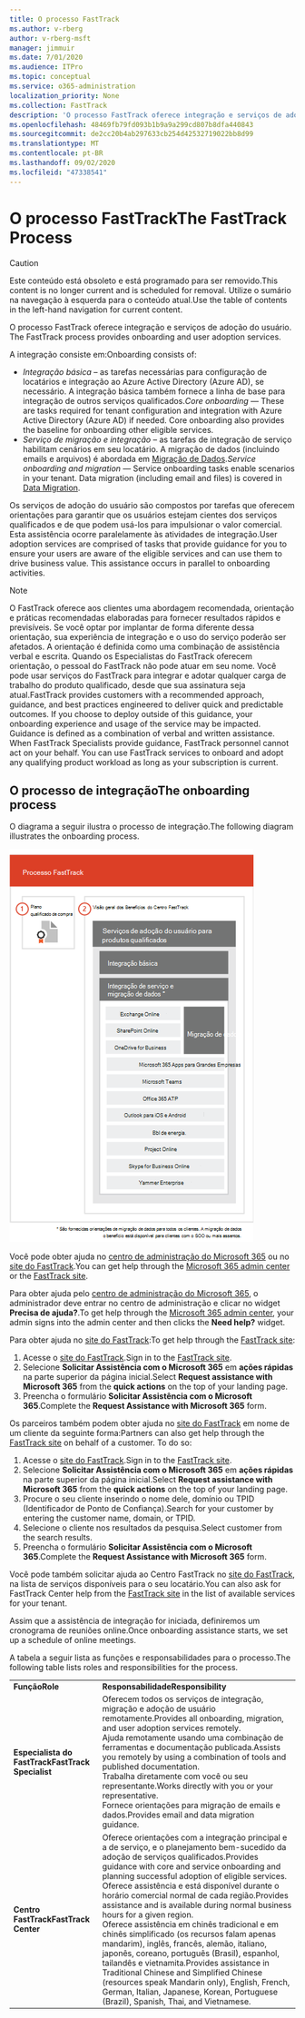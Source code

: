 ```yaml
---
title: O processo FastTrack
ms.author: v-rberg
author: v-rberg-msft
manager: jimmuir
ms.date: 7/01/2020
ms.audience: ITPro
ms.topic: conceptual
ms.service: o365-administration
localization_priority: None
ms.collection: FastTrack
description: 'O processo FastTrack oferece integração e serviços de adoção do usuário. '
ms.openlocfilehash: 48469fb79fd093b1b9a9a299cd807b8dfa440843
ms.sourcegitcommit: de2cc20b4ab297633cb254d42532719022bb8d99
ms.translationtype: MT
ms.contentlocale: pt-BR
ms.lasthandoff: 09/02/2020
ms.locfileid: "47338541"
---
```

# <a name="the-fasttrack-process"></a><span data-ttu-id="90218-103">O processo FastTrack</span><span class="sxs-lookup"><span data-stu-id="90218-103">The FastTrack Process</span></span>

> [!CAUTION]
> <span data-ttu-id="90218-104">Este conteúdo está obsoleto e está programado para ser removido.</span><span class="sxs-lookup"><span data-stu-id="90218-104">This content is no longer current and is scheduled for removal.</span></span> <span data-ttu-id="90218-105">Utilize o sumário na navegação à esquerda para o conteúdo atual.</span><span class="sxs-lookup"><span data-stu-id="90218-105">Use the table of contents in the left-hand navigation for current content.</span></span>

<span data-ttu-id="90218-106">O processo FastTrack oferece integração e serviços de adoção do usuário. </span><span class="sxs-lookup"><span data-stu-id="90218-106">The FastTrack process provides onboarding and user adoption services.</span></span> 
  
<span data-ttu-id="90218-107">A integração consiste em:</span><span class="sxs-lookup"><span data-stu-id="90218-107">Onboarding consists of:</span></span>
  
- <span data-ttu-id="90218-p102">*Integração básica* – as tarefas necessárias para configuração de locatários e integração ao Azure Active Directory (Azure AD), se necessário. A integração básica também fornece a linha de base para integração de outros serviços qualificados.</span><span class="sxs-lookup"><span data-stu-id="90218-p102">*Core onboarding* — These are tasks required for tenant configuration and integration with Azure Active Directory (Azure AD) if needed. Core onboarding also provides the baseline for onboarding other eligible services.</span></span> 
- <span data-ttu-id="90218-p103">*Serviço de migração e integração* – as tarefas de integração de serviço habilitam cenários em seu locatário. A migração de dados (incluindo emails e arquivos) é abordada em [Migração de Dados](O365-data-migration.md).</span><span class="sxs-lookup"><span data-stu-id="90218-p103">*Service onboarding and migration* — Service onboarding tasks enable scenarios in your tenant. Data migration (including email and files) is covered in [Data Migration](O365-data-migration.md).</span></span> 
    
<span data-ttu-id="90218-p104">Os serviços de adoção do usuário são compostos por tarefas que oferecem orientações para garantir que os usuários estejam cientes dos serviços qualificados e de que podem usá-los para impulsionar o valor comercial. Esta assistência ocorre paralelamente às atividades de integração.</span><span class="sxs-lookup"><span data-stu-id="90218-p104">User adoption services are comprised of tasks that provide guidance for you to ensure your users are aware of the eligible services and can use them to drive business value. This assistance occurs in parallel to onboarding activities.</span></span>
  
> [!NOTE]
> <span data-ttu-id="90218-p105">O FastTrack oferece aos clientes uma abordagem recomendada, orientação e práticas recomendadas elaboradas para fornecer resultados rápidos e previsíveis. Se você optar por implantar de forma diferente dessa orientação, sua experiência de integração e o uso do serviço poderão ser afetados. A orientação é definida como uma combinação de assistência verbal e escrita. Quando os Especialistas do FastTrack oferecem orientação, o pessoal do FastTrack não pode atuar em seu nome. Você pode usar serviços do FastTrack para integrar e adotar qualquer carga de trabalho do produto qualificado, desde que sua assinatura seja atual.</span><span class="sxs-lookup"><span data-stu-id="90218-p105">FastTrack provides customers with a recommended approach, guidance, and best practices engineered to deliver quick and predictable outcomes. If you choose to deploy outside of this guidance, your onboarding experience and usage of the service may be impacted. Guidance is defined as a combination of verbal and written assistance. When FastTrack Specialists provide guidance, FastTrack personnel cannot act on your behalf. You can use FastTrack services to onboard and adopt any qualifying product workload as long as your subscription is current.</span></span> 
  
## <a name="the-onboarding-process"></a><span data-ttu-id="90218-119">O processo de integração</span><span class="sxs-lookup"><span data-stu-id="90218-119">The onboarding process</span></span>

<span data-ttu-id="90218-120">O diagrama a seguir ilustra o processo de integração.</span><span class="sxs-lookup"><span data-stu-id="90218-120">The following diagram illustrates the onboarding process.</span></span>
  
![Linha do tempo para uso do benefício de Integração](media/o365-onboarding-timeline-m365-apps.png)
  
<span data-ttu-id="90218-122">Você pode obter ajuda no [centro de administração do Microsoft 365](https://go.microsoft.com/fwlink/?linkid=2032704) ou no [site do FastTrack](https://go.microsoft.com/fwlink/?linkid=780698).</span><span class="sxs-lookup"><span data-stu-id="90218-122">You can get help through the [Microsoft 365 admin center](https://go.microsoft.com/fwlink/?linkid=2032704) or the [FastTrack site](https://go.microsoft.com/fwlink/?linkid=780698).</span></span> 

<span data-ttu-id="90218-123">Para obter ajuda pelo [centro de administração do Microsoft 365](https://go.microsoft.com/fwlink/?linkid=2032704), o administrador deve entrar no centro de administração e clicar no widget **Precisa de ajuda?**.</span><span class="sxs-lookup"><span data-stu-id="90218-123">To get help through the [Microsoft 365 admin center](https://go.microsoft.com/fwlink/?linkid=2032704), your admin signs into the admin center and then clicks the **Need help?** widget.</span></span> 

<span data-ttu-id="90218-124">Para obter ajuda no [site do FastTrack](https://go.microsoft.com/fwlink/?linkid=780698):</span><span class="sxs-lookup"><span data-stu-id="90218-124">To get help through the [FastTrack site](https://go.microsoft.com/fwlink/?linkid=780698):</span></span> 
1.    <span data-ttu-id="90218-125">Acesse o [site do FastTrack](https://go.microsoft.com/fwlink/?linkid=780698).</span><span class="sxs-lookup"><span data-stu-id="90218-125">Sign in to the [FastTrack site](https://go.microsoft.com/fwlink/?linkid=780698).</span></span> 
2.    <span data-ttu-id="90218-126">Selecione **Solicitar Assistência com o Microsoft 365** em **ações rápidas** na parte superior da página inicial.</span><span class="sxs-lookup"><span data-stu-id="90218-126">Select **Request assistance with Microsoft 365** from the **quick actions** on the top of your landing page.</span></span>
3.    <span data-ttu-id="90218-127">Preencha o formulário **Solicitar Assistência com o Microsoft 365**.</span><span class="sxs-lookup"><span data-stu-id="90218-127">Complete the **Request Assistance with Microsoft 365** form.</span></span>
  
<span data-ttu-id="90218-p106">Os parceiros também podem obter ajuda no [site do FastTrack](https://go.microsoft.com/fwlink/?linkid=780698) em nome de um cliente da seguinte forma:</span><span class="sxs-lookup"><span data-stu-id="90218-p106">Partners can also get help through the [FastTrack site](https://go.microsoft.com/fwlink/?linkid=780698) on behalf of a customer. To do so:</span></span>
1.    <span data-ttu-id="90218-130">Acesse o [site do FastTrack](https://go.microsoft.com/fwlink/?linkid=780698).</span><span class="sxs-lookup"><span data-stu-id="90218-130">Sign in to the [FastTrack site](https://go.microsoft.com/fwlink/?linkid=780698).</span></span> 
2.    <span data-ttu-id="90218-131">Selecione **Solicitar Assistência com o Microsoft 365** em **ações rápidas** na parte superior da página inicial.</span><span class="sxs-lookup"><span data-stu-id="90218-131">Select **Request assistance with Microsoft 365** from the **quick actions** on the top of your landing page.</span></span>
3.    <span data-ttu-id="90218-132">Procure o seu cliente inserindo o nome dele, domínio ou TPID (Identificador de Ponto de Confiança).</span><span class="sxs-lookup"><span data-stu-id="90218-132">Search for your customer by entering the customer name, domain, or TPID.</span></span>
4.    <span data-ttu-id="90218-133">Selecione o cliente nos resultados da pesquisa.</span><span class="sxs-lookup"><span data-stu-id="90218-133">Select customer from the search results.</span></span>
5.    <span data-ttu-id="90218-134">Preencha o formulário **Solicitar Assistência com o Microsoft 365**.</span><span class="sxs-lookup"><span data-stu-id="90218-134">Complete the **Request Assistance with Microsoft 365** form.</span></span>
  
 <span data-ttu-id="90218-135">Você pode também solicitar ajuda ao Centro FastTrack no [site do FastTrack](https://go.microsoft.com/fwlink/?linkid=780698), na lista de serviços disponíveis para o seu locatário.</span><span class="sxs-lookup"><span data-stu-id="90218-135">You can also ask for FastTrack Center help from the [FastTrack site](https://go.microsoft.com/fwlink/?linkid=780698) in the list of available services for your tenant.</span></span> 
    
 <span data-ttu-id="90218-136">Assim que a assistência de integração for iniciada, definiremos um cronograma de reuniões online.</span><span class="sxs-lookup"><span data-stu-id="90218-136">Once onboarding assistance starts, we set up a schedule of online meetings.</span></span>

<span data-ttu-id="90218-137">A tabela a seguir lista as funções e responsabilidades para o processo.</span><span class="sxs-lookup"><span data-stu-id="90218-137">The following table lists roles and responsibilities for the process.</span></span>
    
|||
|:-----|:-----|
|<span data-ttu-id="90218-138">**Função**</span><span class="sxs-lookup"><span data-stu-id="90218-138">**Role**</span></span> <br/> |<span data-ttu-id="90218-139">**Responsabilidade**</span><span class="sxs-lookup"><span data-stu-id="90218-139">**Responsibility**</span></span> <br/> |
|<span data-ttu-id="90218-140">**Especialista do FastTrack**</span><span class="sxs-lookup"><span data-stu-id="90218-140">**FastTrack Specialist**</span></span> <br/> |<span data-ttu-id="90218-141">Oferecem todos os serviços de integração, migração e adoção de usuário remotamente.</span><span class="sxs-lookup"><span data-stu-id="90218-141">Provides all onboarding, migration, and user adoption services remotely.</span></span>  <br/> <span data-ttu-id="90218-142">Ajuda remotamente usando uma combinação de ferramentas e documentação publicada.</span><span class="sxs-lookup"><span data-stu-id="90218-142">Assists you remotely by using a combination of tools and published documentation.</span></span> <br/> <span data-ttu-id="90218-143">Trabalha diretamente com você ou seu representante.</span><span class="sxs-lookup"><span data-stu-id="90218-143">Works directly with you or your representative.</span></span> <br/> <span data-ttu-id="90218-144">Fornece orientações para migração de emails e dados.</span><span class="sxs-lookup"><span data-stu-id="90218-144">Provides email and data migration guidance.</span></span>|
|<span data-ttu-id="90218-145">**Centro FastTrack**</span><span class="sxs-lookup"><span data-stu-id="90218-145">**FastTrack Center**</span></span>  <br/> |<span data-ttu-id="90218-146">Oferece orientações com a integração principal e a de serviço, e o planejamento bem-sucedido da adoção de serviços qualificados.</span><span class="sxs-lookup"><span data-stu-id="90218-146">Provides guidance with core and service onboarding and planning successful adoption of eligible services.</span></span>  <br/> <span data-ttu-id="90218-147">Oferece assistência e está disponível durante o horário comercial normal de cada região.</span><span class="sxs-lookup"><span data-stu-id="90218-147">Provides assistance and is available during normal business hours for a given region.</span></span> <br/> <span data-ttu-id="90218-148">Oferece assistência em chinês tradicional e em chinês simplificado (os recursos falam apenas mandarim), inglês, francês, alemão, italiano, japonês, coreano, português (Brasil), espanhol, tailandês e vietnamita.</span><span class="sxs-lookup"><span data-stu-id="90218-148">Provides assistance in Traditional Chinese and Simplified Chinese (resources speak Mandarin only), English, French, German, Italian, Japanese, Korean, Portuguese (Brazil), Spanish, Thai, and Vietnamese.</span></span>|
